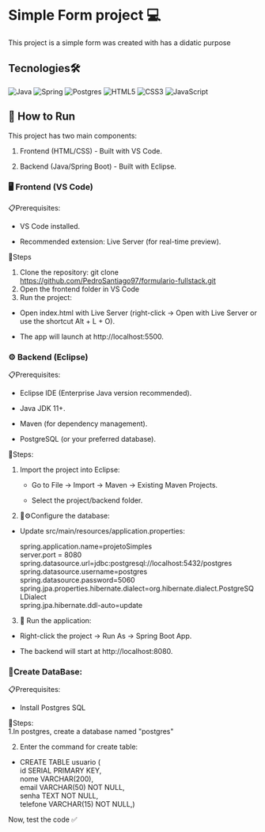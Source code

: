 # Simple Form project 💻

This project is a simple form was created with has a didatic purpose  

## Tecnologies🛠️  
  
![Java](https://img.shields.io/badge/java-%23ED8B00.svg?style=for-the-badge&logo=openjdk&logoColor=white)
![Spring](https://img.shields.io/badge/spring-%236DB33F.svg?style=for-the-badge&logo=spring&logoColor=white)
![Postgres](https://img.shields.io/badge/postgres-%23316192.svg?style=for-the-badge&logo=postgresql&logoColor=white)
![HTML5](https://img.shields.io/badge/html5-%23E34F26.svg?style=for-the-badge&logo=html5&logoColor=white)
![CSS3](https://img.shields.io/badge/css3-%231572B6.svg?style=for-the-badge&logo=css3&logoColor=white)
![JavaScript](https://img.shields.io/badge/javascript-%23323330.svg?style=for-the-badge&logo=javascript&logoColor=%23F7DF1E)  

## 🚀 How to Run  
This project has two main components:  

1. Frontend (HTML/CSS) - Built with VS Code.  

2. Backend (Java/Spring Boot) - Built with Eclipse.  

### 🖥️ Frontend (VS Code)  
📋Prerequisites:  

- VS Code installed.  

- Recommended extension: Live Server (for real-time preview).    

👣Steps
1. Clone the repository:  git clone https://github.com/PedroSantiago97/formulario-fullstack.git
2. Open the frontend folder in VS Code
3. Run the project:  

  - Open index.html with Live Server (right-click → Open with Live Server or use the shortcut Alt + L + O).  

  - The app will launch at http://localhost:5500.  

### ⚙️ Backend (Eclipse)  
📋Prerequisites:  
   - Eclipse IDE (Enterprise Java version recommended).  

   - Java JDK 11+.  

   - Maven (for dependency management).  

   - PostgreSQL (or your preferred database).
  
👣Steps:  
  1. Import the project into Eclipse:  

     - Go to File → Import → Maven → Existing Maven Projects.

     - Select the project/backend folder.

  2. 💾⚙️Configure the database:  
  

  - Update src/main/resources/application.properties:  
  
    spring.application.name=projetoSimples  
    server.port = 8080  
    spring.datasource.url=jdbc:postgresql://localhost:5432/postgres  
    spring.datasource.username=postgres  
    spring.datasource.password=5060  
    spring.jpa.properties.hibernate.dialect=org.hibernate.dialect.PostgreSQLDialect  
    spring.jpa.hibernate.ddl-auto=update  

3. 🚀 Run the application:

- Right-click the project → Run As → Spring Boot App.



- The backend will start at http://localhost:8080.

### 💾Create DataBase:  
📋Prerequisites:
  - Install Postgres SQL

👣Steps:  
  1.In postgres, create a database named "postgres"  
  
  2. Enter the command for create table:
       
  - CREATE TABLE usuario (  
    id SERIAL PRIMARY KEY,  
    nome VARCHAR(200),  
    email VARCHAR(50) NOT NULL,  
    senha TEXT NOT NULL,  
    telefone VARCHAR(15) NOT NULL,)    
      
Now, test the code ✅


